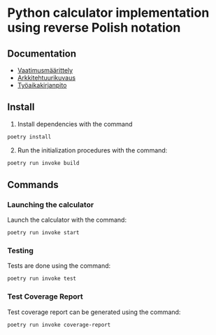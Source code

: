 # Python calculator implementation using reverse Polish notation


## Documentation

- [Vaatimusmäärittely](./dokumentaatio/vaatimusmaarittely.md)
- [Arkkitehtuurikuvaus](./dokumentaatio/arkkitehtuuri.md)
- [Työaikakirjanpito](./dokumentaatio/tuntikirjanpito.md)

## Install
1. Install dependencies with the command

```bash
poetry install
```
    
 2. Run the initialization procedures with the command:

```bash
poetry run invoke build
```

## Commands

### Launching the calculator

Launch the calculator with the command:

```bash
poetry run invoke start
```

### Testing

Tests are done using the command:

```bash
poetry run invoke test
```

### Test Coverage Report

Test coverage report can be generated using the command:

```bash
poetry run invoke coverage-report
```
